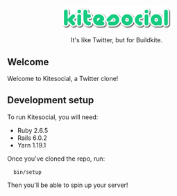 <p align="center">
  <br/>
  <img src="app/assets/images/logo.png" alt="Kitesocial" width="50%" align="center"/>
  <br/>
  <br/>
  It's like Twitter, but for Buildkite.
  <br/>
</p>

## Welcome

Welcome to Kitesocial, a Twitter clone!

## Development setup

To run Kitesocial, you will need:

- Ruby 2.6.5
- Rails 6.0.2
- Yarn 1.19.1

Once you've cloned the repo, run:

```
  bin/setup
```

Then you'll be able to spin up your server!
